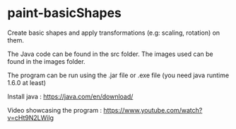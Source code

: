# paint-basicShapes
Create basic shapes and apply transformations (e.g: scaling, rotation) on them.

The Java code can be found in the src folder.
The images used can be found in the images folder.

The program can be run using the .jar file or .exe file (you need java runtime 1.6.0 at least)

Install java : https://java.com/en/download/

Video showcasing the program : https://www.youtube.com/watch?v=cHt9N2LWilg

